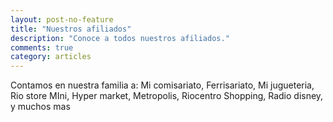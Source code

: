 ```yaml
---
layout: post-no-feature
title: "Nuestros afiliados"
description: "Conoce a todos nuestros afiliados."
comments: true
category: articles
---
```

Contamos en nuestra familia a: Mi comisariato, Ferrisariato, Mi jugueteria, Rio store
MIni, Hyper market, Metropolis, Riocentro Shopping, Radio disney, y muchos mas






